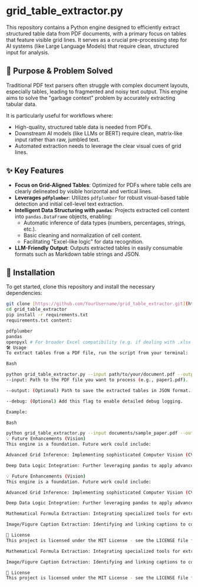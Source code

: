 # grid_table_extractor.py
This repository contains a Python engine designed to efficiently extract structured table data from PDF documents, with a primary focus on tables that feature visible grid lines.
It serves as a crucial pre-processing step for AI systems (like Large Language Models) that require clean, structured input for analysis.

## 🎯 Purpose & Problem Solved

Traditional PDF text parsers often struggle with complex document layouts, especially tables, leading to fragmented and noisy text output. This engine aims to solve the "garbage context" problem by accurately extracting tabular data.

It is particularly useful for workflows where:
* High-quality, structured table data is needed from PDFs.
* Downstream AI models (like LLMs or BERT) require clean, matrix-like input rather than raw, jumbled text.
* Automated extraction needs to leverage the clear visual cues of grid lines.

## ✨ Key Features

* **Focus on Grid-Aligned Tables**: Optimized for PDFs where table cells are clearly delineated by visible horizontal and vertical lines.
* **Leverages `pdfplumber`**: Utilizes `pdfplumber` for robust visual-based table detection and initial cell-level text extraction.
* **Intelligent Data Structuring with `pandas`**: Projects extracted cell content into `pandas.DataFrame` objects, enabling:
    * Automatic inference of data types (numbers, percentages, strings, etc.).
    * Basic cleaning and normalization of cell content.
    * Facilitating "Excel-like logic" for data recognition.
* **LLM-Friendly Output**: Outputs extracted tables in easily consumable formats such as Markdown table strings and JSON.

## 🚀 Installation

To get started, clone this repository and install the necessary dependencies:

```bash
git clone [https://github.com/YourUsername/grid_table_extractor.git](https://github.com/YourUsername/grid_table_extractor.git)
cd grid_table_extractor
pip install -r requirements.txt
requirements.txt content:

pdfplumber
pandas
openpyxl # For broader Excel compatibility (e.g. if dealing with .xlsx outputs from other tools)
🛠️ Usage
To extract tables from a PDF file, run the script from your terminal:

Bash

python grid_table_extractor.py --input path/to/your/document.pdf --output extracted_tables.json
--input: Path to the PDF file you want to process (e.g., paper1.pdf).

--output: (Optional) Path to save the extracted tables in JSON format. If omitted, the JSON output will be printed to the console.

--debug: (Optional) Add this flag to enable detailed debug logging.

Example:

Bash

python grid_table_extractor.py --input documents/sample_paper.pdf --output output/extracted_tables.json --debug
💡 Future Enhancements (Vision)
This engine is a foundation. Future work could include:

Advanced Grid Inference: Implementing sophisticated Computer Vision (CV) and Deep Learning (DL) techniques (like those involving CNNs) to infer grid lines in tables that lack visible borders, based on text alignment and spacing cues.

Deep Data Logic Integration: Further leveraging pandas to apply advanced data validation rules and contextual logic to the extracted content, enabling more complex "fill-in-the-blanks" or consistency checks within the table data.

💡 Future Enhancements (Vision)
This engine is a foundation. Future work could include:

Advanced Grid Inference: Implementing sophisticated Computer Vision (CV) and Deep Learning (DL) techniques (like those involving CNNs) to infer grid lines in tables that lack visible borders, based on text alignment and spacing cues.

Deep Data Logic Integration: Further leveraging pandas to apply advanced data validation rules and contextual logic to the extracted content, enabling more complex "fill-in-the-blanks" or consistency checks within the table data.

Mathematical Formula Extraction: Integrating specialized tools for extracting and structuring mathematical formulas.

Image/Figure Caption Extraction: Identifying and linking captions to corresponding figures.

📄 License
This project is licensed under the MIT License - see the LICENSE file for details.

Mathematical Formula Extraction: Integrating specialized tools for extracting and structuring mathematical formulas.

Image/Figure Caption Extraction: Identifying and linking captions to corresponding figures.

📄 License
This project is licensed under the MIT License - see the LICENSE file for details.

